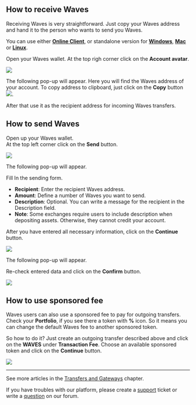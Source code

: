 ## How to receive Waves

Receiving Waves is very straightforward. Just copy your Waves address and hand it to the person who wants to send you Waves.

You can use either [**Online Client**](https://client.wavesplatform.com), or standalone version for [**Windows**](https://wavesplatform.com/files/WavesClient-win.zip), [**Mac**](https://wavesplatform.com/files/WavesClient-mac.dmg) or [**Linux**](https://wavesplatform.com/files/WavesClient-linux.deb).

Open your Waves wallet. At the top righ corner click on the **Account avatar**.

![](/_assets/waves_address_01.png)

The following pop-up will appear.
Here you will find the Waves address of your account. To copy address to clipboard, just click on the **Copy** button ![](/_assets/waves_address_02.png).

After that use it as the recipient address for incoming Waves transfers.

## How to send Waves

Open up your Waves wallet.  
At the top left corner click on the **Send** button.

![](/_assets/waves_transfers_01.png)

The following pop-up will appear.

Fill In the sending form.

* **Recipient**: Enter the recipient Waves address.
* **Amount**: Define a number of Waves you want to send.
* **Description**: Optional. You can write a message for the recipient in the Description field.
* **Note**: Some exchanges require users to include description when depositing assets. Otherwise, they cannot credit your account.

After you have entered all necessary information, click on the **Continue** button.

![](/_assets/waves_transfers_02.png)

The following pop-up will appear.

Re-check entered data and click on the **Confirm** button.

![](/_assets/waves_transfers_03.png)

## How to use sponsored fee

Waves users can also use a sponsored fee to pay for outgoing transfers. Check your **Portfolio**, if you see there a token with **%** icon. So it means you can change the default Waves fee to another sponsored token.

So how to do it? Just create an outgoing transfer described above and click on the **WAVES** under **Transaction Fee**.
Choose an available sponsored token and click on the **Continue** button.

![](/_assets/transaction_fee.png)

___

See more articles in the [Transfers and Gateways](/waves-client/wallet-management.md) chapter.

If you have troubles with our platform, please create a [support](https://support.wavesplatform.com/) ticket or write a [question](https://forum.wavesplatform.com/) on our forum.
